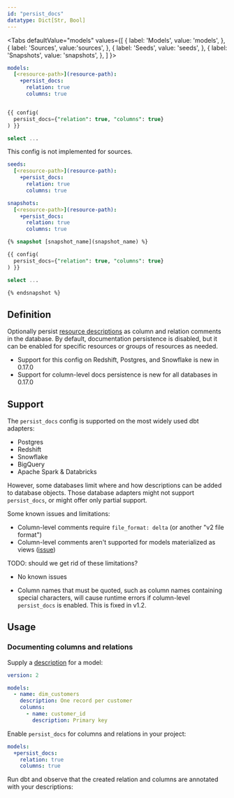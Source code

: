 ```yaml
---
id: "persist_docs"
datatype: Dict[Str, Bool]
---
```



<Tabs
  defaultValue="models"
  values={[
    { label: 'Models', value: 'models', },
    { label: 'Sources', value:'sources', },
    { label: 'Seeds', value: 'seeds', },
    { label: 'Snapshots', value: 'snapshots', },
  ]
}>

<TabItem value="models">

<File name='dbt_project.yml'>

```yml
models:
  [<resource-path>](resource-path):
    +persist_docs:
      relation: true
      columns: true

```

</File>

<File name='models/<modelname>.sql'>

```sql

{{ config(
  persist_docs={"relation": true, "columns": true}
) }}

select ...

```

</File>

</TabItem>

<TabItem value="sources">

This config is not implemented for sources.

</TabItem>

<TabItem value="seeds">

<File name='dbt_project.yml'>

```yml
seeds:
  [<resource-path>](resource-path):
    +persist_docs:
      relation: true
      columns: true

```

</File>

</TabItem>

<TabItem value="snapshots">

<File name='dbt_project.yml'>

```yml
snapshots:
  [<resource-path>](resource-path):
    +persist_docs:
      relation: true
      columns: true

```

</File>

<File name='snapshots/<filename>.sql'>

```sql
{% snapshot [snapshot_name](snapshot_name) %}

{{ config(
  persist_docs={"relation": true, "columns": true}
) }}

select ...

{% endsnapshot %}

```

</File>

</TabItem>

</Tabs>

## Definition

Optionally persist [resource descriptions](resource-properties/description) as
column and relation comments in the database. By default, documentation
persistence is disabled, but it can be enabled for specific resources or groups of
resources as needed.

<Changelog>

 - Support for this config on Redshift, Postgres, and Snowflake is new in 0.17.0
 - Support for column-level docs persistence is new for all databases in 0.17.0

</Changelog>

## Support

The `persist_docs` config is supported on the most widely used dbt adapters:
- Postgres
- Redshift
- Snowflake
- BigQuery
- Apache Spark & Databricks

However, some databases limit where and how descriptions can be added to database objects. Those database adapters might not support `persist_docs`, or might offer only partial support.

Some known issues and limitations:

<WHCode>

<div warehouse="Databricks">

- Column-level comments require `file_format: delta` (or another "v2 file format")
- Column-level comments aren't supported for models materialized as <Term id="view">views</Term> ([issue](https://github.com/dbt-labs/dbt-spark/issues/372))

TODO: should we get rid of these limitations?

</div>

<div warehouse="Snowflake">

<VersionBlock firstVersion="1.2">

- No known issues

</VersionBlock>

<VersionBlock firstVersion="1.0" lastVersion="1.1">

- Column names that must be quoted, such as column names containing special characters, will cause runtime errors if column-level `persist_docs` is enabled. This is fixed in v1.2.

</VersionBlock>

</div>

</WHCode>

## Usage

### Documenting columns and relations

Supply a [description](resource-properties/description) for a model:

<File name='models/schema.yml'>

```yml
version: 2

models:
  - name: dim_customers
    description: One record per customer
    columns:
      - name: customer_id
        description: Primary key

```

</File>

Enable `persist_docs` for columns and relations in your project:

<File name='dbt_project.yml'>

```yml
models:
  +persist_docs:
    relation: true
    columns: true
```

</File>

Run dbt and observe that the created relation and columns are annotated with
your descriptions:

<Lightbox src="/img/reference/persist_docs_relation.png"
          title="Relation descriptions in BigQuery"/>

<Lightbox src="/img/reference/persist_docs_columns.png"
          title="Column descriptions in BigQuery"/>
